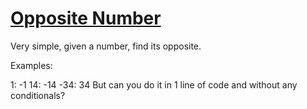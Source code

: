 # [Opposite Number](https://www.codewars.com/kata/opposite-number/train/csharp)
Very simple, given a number, find its opposite.

Examples:

1: -1
14: -14
-34: 34
But can you do it in 1 line of code and without any conditionals?